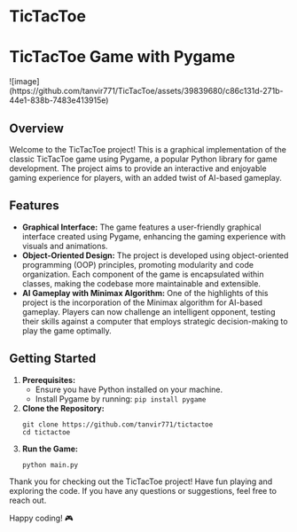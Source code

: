 # TicTacToe
   <h1>TicTacToe Game with Pygame</h1>
   ![image](https://github.com/tanvir771/TicTacToe/assets/39839680/c86c131d-271b-44e1-838b-7483e413915e)
    <h2>Overview</h2>
    <p>Welcome to the TicTacToe project! This is a graphical implementation of the classic TicTacToe game using Pygame, a popular Python library for game development. The project aims to provide an interactive and enjoyable gaming experience for players, with an added twist of AI-based gameplay.</p>
    <h2>Features</h2>
    <ul>
        <li><strong>Graphical Interface:</strong> The game features a user-friendly graphical interface created using Pygame, enhancing the gaming experience with visuals and animations.</li>
        <li><strong>Object-Oriented Design:</strong> The project is developed using object-oriented programming (OOP) principles, promoting modularity and code organization. Each component of the game is encapsulated within classes, making the codebase more maintainable and extensible.</li>
        <li><strong>AI Gameplay with Minimax Algorithm:</strong> One of the highlights of this project is the incorporation of the Minimax algorithm for AI-based gameplay. Players can now challenge an intelligent opponent, testing their skills against a computer that employs strategic decision-making to play the game optimally.</li>
    </ul>
    <h2>Getting Started</h2>
    <ol>
        <li><strong>Prerequisites:</strong>
            <ul>
                <li>Ensure you have Python installed on your machine.</li>
                <li>Install Pygame by running: <code>pip install pygame</code></li>
            </ul>
        </li>
        <li><strong>Clone the Repository:</strong>
            <pre><code>git clone https://github.com/tanvir771/tictactoe
cd tictactoe</code></pre>
        </li>
        <li><strong>Run the Game:</strong>
            <pre><code>python main.py</code></pre>
        </li>
    </ol>
    <p>Thank you for checking out the TicTacToe project! Have fun playing and exploring the code. If you have any questions or suggestions, feel free to reach out.</p>
    <p>Happy coding! 🎮</p>
